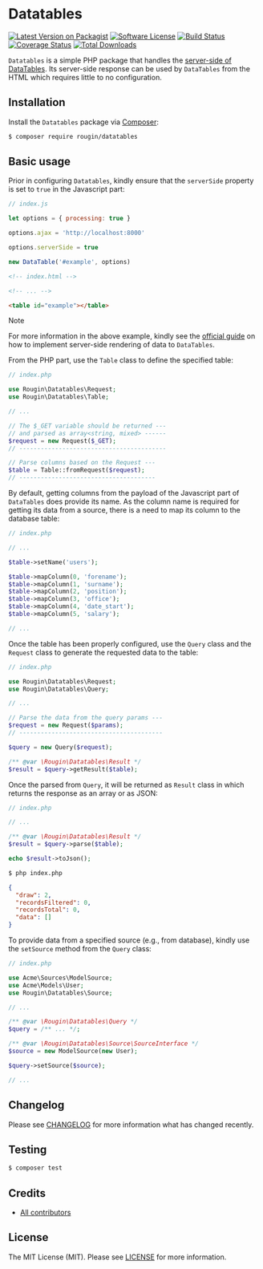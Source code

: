 # Datatables

[![Latest Version on Packagist][ico-version]][link-packagist]
[![Software License][ico-license]][link-license]
[![Build Status][ico-build]][link-build]
[![Coverage Status][ico-coverage]][link-coverage]
[![Total Downloads][ico-downloads]][link-downloads]

`Datatables` is a simple PHP package that handles the [server-side of DataTables](https://datatables.net/examples/data_sources/server_side.html). Its server-side response can be used by `DataTables` from the HTML which requires little to no configuration.

## Installation

Install the `Datatables` package via [Composer](https://getcomposer.org/):

``` bash
$ composer require rougin/datatables
```

## Basic usage

Prior in configuring `Datatables`, kindly ensure that the `serverSide` property is set to `true` in the Javascript part:

``` js
// index.js

let options = { processing: true }

options.ajax = 'http://localhost:8000'

options.serverSide = true

new DataTable('#example', options)
```

``` html
<!-- index.html -->

<!-- ... -->

<table id="example"></table>
```

> [!NOTE]
> For more information in the above example, kindly see the [official guide](https://datatables.net/examples/data_sources/server_side.html) on how to implement server-side rendering of data to `DataTables`.

From the PHP part, use the `Table` class to define the specified table:

``` php
// index.php

use Rougin\Datatables\Request;
use Rougin\Datatables\Table;

// ...

// The $_GET variable should be returned ---
// and parsed as array<string, mixed> ------
$request = new Request($_GET);
// -----------------------------------------

// Parse columns based on the Request ---
$table = Table::fromRequest($request);
// --------------------------------------
```

By default, getting columns from the payload of the Javascript part of `DataTables` does provide its name. As the column name is required for getting its data from a source, there is a need to map its column to the database table:

``` php
// index.php

// ...

$table->setName('users');

$table->mapColumn(0, 'forename');
$table->mapColumn(1, 'surname');
$table->mapColumn(2, 'position');
$table->mapColumn(3, 'office');
$table->mapColumn(4, 'date_start');
$table->mapColumn(5, 'salary');

// ...

```

Once the table has been properly configured, use the `Query` class and the `Request` class to generate the requested data to the table: 

``` php
// index.php

use Rougin\Datatables\Request;
use Rougin\Datatables\Query;

// ...

// Parse the data from the query params ---
$request = new Request($params);
// ----------------------------------------

$query = new Query($request);

/** @var \Rougin\Datatables\Result */
$result = $query->getResult($table);
```

Once the parsed from `Query`, it will be returned as `Result` class in which returns the response as an array or as JSON:

``` php
// index.php

// ...

/** @var \Rougin\Datatables\Result */
$result = $query->parse($table);

echo $result->toJson();
```

``` bash
$ php index.php
```

``` json
{
  "draw": 2,
  "recordsFiltered": 0,
  "recordsTotal": 0,
  "data": []
}
```

To provide data from a specified source (e.g., from database), kindly use the `setSource` method from the `Query` class:

``` php
// index.php

use Acme\Sources\ModelSource;
use Acme\Models\User;
use Rougin\Datatables\Source;

// ...

/** @var \Rougin\Datatables\Query */
$query = /** ... */;

/** @var \Rougin\Datatables\Source\SourceInterface */
$source = new ModelSource(new User);

$query->setSource($source);

// ...
```

## Changelog

Please see [CHANGELOG][link-changelog] for more information what has changed recently.

## Testing

``` bash
$ composer test
```

## Credits

- [All contributors][link-contributors]

## License

The MIT License (MIT). Please see [LICENSE][link-license] for more information.

[ico-build]: https://img.shields.io/github/actions/workflow/status/rougin/datatables/build.yml?style=flat-square
[ico-coverage]: https://img.shields.io/codecov/c/github/rougin/datatables?style=flat-square
[ico-downloads]: https://img.shields.io/packagist/dt/rougin/datatables.svg?style=flat-square
[ico-license]: https://img.shields.io/badge/license-MIT-brightgreen.svg?style=flat-square
[ico-version]: https://img.shields.io/packagist/v/rougin/datatables.svg?style=flat-square

[link-build]: https://github.com/rougin/datatables/actions
[link-changelog]: https://github.com/rougin/datatables/blob/master/CHANGELOG.md
[link-contributors]: https://github.com/rougin/datatables/contributors
[link-coverage]: https://app.codecov.io/gh/rougin/datatables
[link-downloads]: https://packagist.org/packages/rougin/datatables
[link-license]: https://github.com/rougin/datatables/blob/master/LICENSE.md
[link-packagist]: https://packagist.org/packages/rougin/datatables